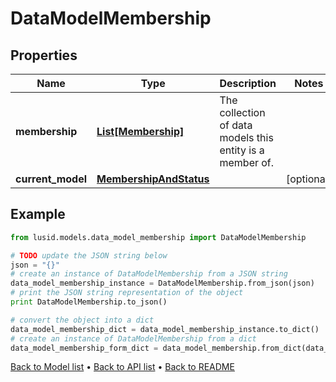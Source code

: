 # DataModelMembership


## Properties
Name | Type | Description | Notes
------------ | ------------- | ------------- | -------------
**membership** | [**List[Membership]**](Membership.md) | The collection of data models this entity is a member of. | 
**current_model** | [**MembershipAndStatus**](MembershipAndStatus.md) |  | [optional] 

## Example

```python
from lusid.models.data_model_membership import DataModelMembership

# TODO update the JSON string below
json = "{}"
# create an instance of DataModelMembership from a JSON string
data_model_membership_instance = DataModelMembership.from_json(json)
# print the JSON string representation of the object
print DataModelMembership.to_json()

# convert the object into a dict
data_model_membership_dict = data_model_membership_instance.to_dict()
# create an instance of DataModelMembership from a dict
data_model_membership_form_dict = data_model_membership.from_dict(data_model_membership_dict)
```
[Back to Model list](../README.md#documentation-for-models) &#8226; [Back to API list](../README.md#documentation-for-api-endpoints) &#8226; [Back to README](../README.md)


